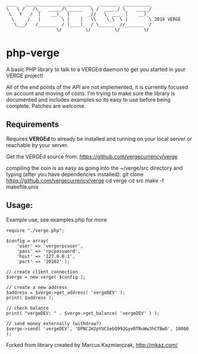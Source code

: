 ```
____   _________________________   ________ ___________
\   \ /   /\_   _____/\______   \ /  _____/ \_   _____/
 \   Y   /  |    __)_  |       _//   \  ___  |    __)_ 
  \     /   |        \ |    |   \\    \_\  \ |        \ 2016 VERGE
   \___/   /_______  / |____|_  / \______  //_______  /
                   \/         \/         \/         \/ 
```
# php-verge

A basic PHP library to talk to a VERGEd daemon to get you started in your VERGE project!

All of the end points of the API are not implemented, it is currently focused on account and moving of coins. I'm trying to make sure the library is documented and includes examples so its easy to use before being complete.  Patches are welcome.


## Requirements

Requires **VERGEd** to already be installed and running on your local server or reachable by your server.  

Get the VERGEd source from: https://github.com/vergecurrency/verge

compiling the coin is as easy as going into the ~/verge/src directory and typing (after you have dependencies installed):
git clone https://github.com/vergecurrency/verge
cd verge
cd src
make -f makefile.unix

## Usage:

Example use, see examples.php for more

```
require "./verge.php";

$config = array(
    'user' => 'vergerpcuser',
    'pass' => 'rpcpassword',
    'host' => '127.0.0.1',
    'port' => '20102' );

// create client connection
$verge = new verge( $config );

// create a new address
$address = $verge->get_address( 'vergeDEV' );
print( $address );

// check balance 
print( "vergeDEV: " . $verge->get_balance( 'vergeDEV' ) );

// send money externally (withdraw?)
$verge->send( 'vergeDEV', 'DPNC2H2pYUCSebQ992GyeRTRuWw3hCTBwD', 10000 );

```




Forked from library created by Marcus Kazmierczak, http://mkaz.com/


